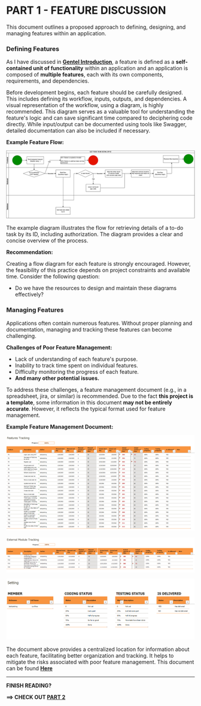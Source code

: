 # PART 1 - FEATURE DISCUSSION

This document outlines a proposed approach to defining, designing, and managing features within an application.

### Defining Features

As I have discussed in **[Gentel Introduction](../AGentleIntroduction.md)**, a feature is defined as a **self-contained unit of functionality** within an application and an application is composed of **multiple features**, each with its own components, requirements, and dependencies.

Before development begins, each feature should be carefully designed. This includes defining its workflow, inputs, outputs, and dependencies. A visual representation of the workflow, using a diagram, is highly recommended. This diagram serves as a valuable tool for understanding the feature's logic and can save significant time compared to deciphering code directly. While input/output can be documented using tools like Swagger, detailed documentation can also be included if necessary.

**Example Feature Flow:**

![Feature Flow](../../Images/ExmapleFeatureFlow.drawio.png)

The example diagram illustrates the flow for retrieving details of a to-do task by its ID, including authorization. The diagram provides a clear and concise overview of the process.

**Recommendation:**

Creating a flow diagram for each feature is strongly encouraged. However, the feasibility of this practice depends on project constraints and available time. Consider the following question:

- Do we have the resources to design and maintain these diagrams effectively?

### Managing Features

Applications often contain numerous features. Without proper planning and documentation, managing and tracking these features can become challenging.

**Challenges of Poor Feature Management:**

- Lack of understanding of each feature's purpose.
- Inability to track time spent on individual features.
- Difficulty monitoring the progress of each feature.
- **And many other potential issues.**

To address these challenges, a feature management document (e.g., in a spreadsheet, jira, or similar) is recommended. Due to the fact **this project is a template**, some information in this document **may not be entirely accurate**. However, it reflects the typical format used for feature management.

**Example Feature Management Document:**

![Feature Management Doc Picture 1](../../Images/FeatureManagementDoc_1.png)

![Feature Management Doc Picture 3](../../Images/FeatureManagementDoc_3.png)

![Feature Management Doc Picture 2](../../Images/FeatureManagementDoc_2.png)

The document above provides a centralized location for information about each feature, facilitating better organization and tracking. It helps to mitigate the risks associated with poor feature management. This document can be found **[Here](../FeatManagementDoc.xlsx)**

---

**FINISH READING?**

**==> CHECK OUT [PART 2](./Part2.md)**
